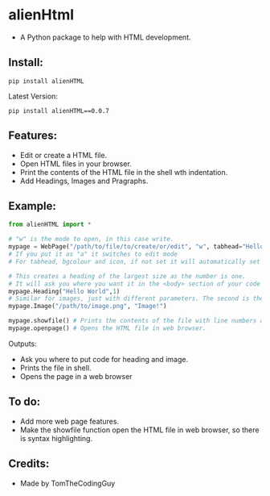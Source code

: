 # alienHtml
- A Python package to help with HTML development.

## Install:
```
pip install alienHTML
```
Latest Version:
```
pip install alienHTML==0.0.7
```

## Features:
- Edit or create a HTML file.
- Open HTML files in your browser.
- Print the contents of the HTML file in the shell wth indentation. 
- Add Headings, Images and Pragraphs.

## Example:
```python
from alienHTML import *

# "w" is the mode to open, in this case write. 
mypage = WebPage("/path/to/file/to/create/or/edit", "w", tabhead="Hello World", bgcolour="powderblue",icon="path/to/icon.ico")
# If you put it as "a" it switches to edit mode
# For tabhead, bgcolour and icon, if not set it will automatically set itself to some defaults.

# This creates a heading of the largest size as the number is one.
# It will ask you where you want it in the <body> section of your code
mypage.Heading("Hello World",1)
# Similar for images, just with different parameters. The second is the alt text.
mypage.Image("/path/to/image.png", "Image!")

mypage.showfile() # Prints the contents of the file with line numbers and indentation.
mypage.openpage() # Opens the HTML file in web browser.						             
```
Outputs:

- Ask you where to put code for heading and image.
- Prints the file in shell.
- Opens the page in a web browser

## To do:

- Add more web page features.
- Make the showfile function open the HTML file in web browser, so there is syntax highlighting.

## Credits:

- Made by TomTheCodingGuy